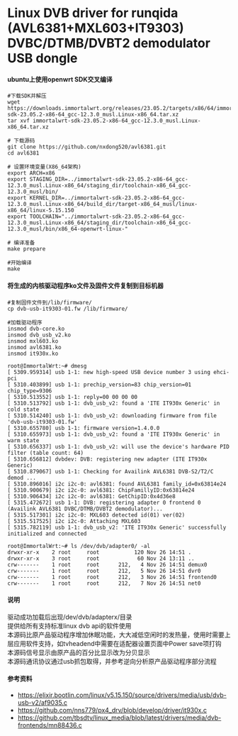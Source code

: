 # Linux DVB driver for runqida (AVL6381+MXL603+IT9303) DVBC/DTMB/DVBT2 demodulator USB dongle

#### ubuntu上使用openwrt SDK交叉编译

```shell
#下载SDK并解压
wget https://downloads.immortalwrt.org/releases/23.05.2/targets/x86/64/immortalwrt-sdk-23.05.2-x86-64_gcc-12.3.0_musl.Linux-x86_64.tar.xz
tar xvf immortalwrt-sdk-23.05.2-x86-64_gcc-12.3.0_musl.Linux-x86_64.tar.xz

# 下载源码
git clone https://github.com/nxdong520/avl6381.git
cd avl6381

# 设置环境变量(X86_64架构)
export ARCH=x86
export STAGING_DIR=../immortalwrt-sdk-23.05.2-x86-64_gcc-12.3.0_musl.Linux-x86_64/staging_dir/toolchain-x86_64_gcc-12.3.0_musl/bin/
export KERNEL_DIR=../immortalwrt-sdk-23.05.2-x86-64_gcc-12.3.0_musl.Linux-x86_64/build_dir/target-x86_64_musl/linux-x86_64/linux-5.15.150
export TOOLCHAIN="../immortalwrt-sdk-23.05.2-x86-64_gcc-12.3.0_musl.Linux-x86_64/staging_dir/toolchain-x86_64_gcc-12.3.0_musl/bin/x86_64-openwrt-linux-"

# 编译准备
make prepare

#开始编译
make
```

#### 将生成的内核驱动程序ko文件及固件文件复制到目标机器
```shell
#复制固件文件到/lib/firmware/
cp dvb-usb-it9303-01.fw /lib/firmware/

#加载驱动程序
insmod dvb-core.ko
insmod dvb_usb_v2.ko
insmod mxl603.ko
insmod avl6381.ko
insmod it930x.ko

root@ImmortalWrt:~# dmesg 
[ 5309.959314] usb 1-1: new high-speed USB device number 3 using ehci-pci
[ 5310.403899] usb 1-1: prechip_version=83 chip_version=01 chip_type=9306
[ 5310.513552] usb 1-1: reply=00 00 00 00
[ 5310.513792] usb 1-1: dvb_usb_v2: found a 'ITE IT930x Generic' in cold state
[ 5310.514240] usb 1-1: dvb_usb_v2: downloading firmware from file 'dvb-usb-it9303-01.fw'
[ 5310.655780] usb 1-1: firmware version=1.4.0.0
[ 5310.655973] usb 1-1: dvb_usb_v2: found a 'ITE IT930x Generic' in warm state
[ 5310.656337] usb 1-1: dvb_usb_v2: will use the device's hardware PID filter (table count: 64)
[ 5310.656812] dvbdev: DVB: registering new adapter (ITE IT930x Generic)
[ 5310.879067] usb 1-1: Checking for Availink AVL6381 DVB-S2/T2/C demod ...
[ 5310.896016] i2c i2c-0: avl6381: found AVL6381 family_id=0x63814e24
[ 5310.900679] i2c i2c-0: avl6381: ChipFamillyID:0x63814e24
[ 5310.906434] i2c i2c-0: avl6381: GetChipID:0x4d36e8
[ 5315.472672] usb 1-1: DVB: registering adapter 0 frontend 0 (Availink AVL6381 DVBC/DTMB/DVBT2 demodulator)...
[ 5315.517301] i2c i2c-0: MXL603 detected id(01) ver(02)
[ 5315.517525] i2c i2c-0: Attaching MXL603
[ 5315.782119] usb 1-1: dvb_usb_v2: 'ITE IT930x Generic' successfully initialized and connected

root@ImmortalWrt:~# ls /dev/dvb/adapter0/ -al
drwxr-xr-x    2 root     root           120 Nov 26 14:51 .
drwxr-xr-x    3 root     root            60 Nov 24 13:11 ..
crw-------    1 root     root      212,   4 Nov 26 14:51 demux0
crw-------    1 root     root      212,   5 Nov 26 14:51 dvr0
crw-------    1 root     root      212,   3 Nov 26 14:51 frontend0
crw-------    1 root     root      212,   7 Nov 26 14:51 net0

```

#### 说明

驱动成功加载后出现/dev/dvb/adapterx/目录   
提供给所有支持标准linux dvb api的软件使用   
本源码比原产品驱动程序增加休眠功能，大大减低空闲时的发热量，使用时需要上层应用软件支持，如tvheadend中需要在适配器设置页面中Power save项打钩   
本源码信号显示由原产品的百分比显示改为分贝显示   
本源码通讯协议通过usb抓包取得，并参考逆向分析原产品驱动程序部分流程   

#### 参考资料
- https://elixir.bootlin.com/linux/v5.15.150/source/drivers/media/usb/dvb-usb-v2/af9035.c
- https://github.com/nns779/px4_drv/blob/develop/driver/it930x.c
- https://github.com/tbsdtv/linux_media/blob/latest/drivers/media/dvb-frontends/mn88436.c
